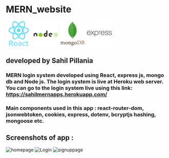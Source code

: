# MERN_website
 <a><img src="https://raw.githubusercontent.com/devicons/devicon/master/icons/react/react-original-wordmark.svg" alt="react" width="80" height="80"/></a>
 <img src="https://raw.githubusercontent.com/devicons/devicon/master/icons/nodejs/nodejs-original-wordmark.svg" alt="nodejs" width="80" height="80"/>
 <img src="https://raw.githubusercontent.com/devicons/devicon/master/icons/mongodb/mongodb-original-wordmark.svg" alt="mongodb" width="80" height="80"/>
<img src="https://raw.githubusercontent.com/devicons/devicon/master/icons/express/express-original-wordmark.svg" alt="express" width="80" height="80"/>

## developed by Sahil Pillania

### MERN login system developed using React, express js, mongo db and Node js. The login system is live at Heroku web server. You can go to the login system live using this link: https://sahilmernapps.herokuapp.com/

### Main components used in this app : react-router-dom, jsonwebtoken, cookies, express, dotenv, bcryptjs hashing, mongoose etc.

## Screenshots of app : 
<img width="960" alt="homepage" src="https://user-images.githubusercontent.com/80634110/199554261-39532dd8-67a5-4374-aa24-654a4cec83bd.png">

<img width="637" alt="Login" src="https://user-images.githubusercontent.com/80634110/199554292-cfad58d2-7118-477a-9c6d-e375dec66c33.png">

<img width="947" alt="signuppage" src="https://user-images.githubusercontent.com/80634110/199554385-406cc91d-7162-4a91-94ad-d2f5bf40a370.png">
